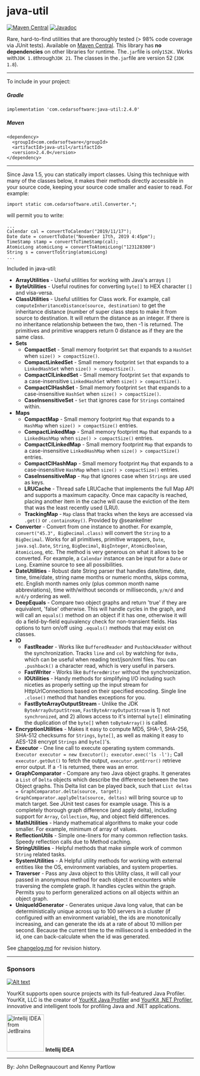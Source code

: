 java-util
=========
<!--[![Build Status](https://travis-ci.org/jdereg/java-util.svg?branch=master)](https://travis-ci.org/jdereg/java-util) -->
[![Maven Central](https://maven-badges.herokuapp.com/maven-central/com.cedarsoftware/java-util/badge.svg)](https://maven-badges.herokuapp.com/maven-central/com.cedarsoftware/java-util)
[![Javadoc](https://javadoc.io/badge/com.cedarsoftware/java-util.svg)](http://www.javadoc.io/doc/com.cedarsoftware/java-util)

Rare, hard-to-find utilities that are thoroughly tested (> 98% code coverage via JUnit tests).
Available on [Maven Central]([http://search.maven.org/#search%7Cga%7C1%7Cjava-util](https://central.sonatype.com/search?q=java-util&namespace=com.cedarsoftware)). 
This library has <b>no dependencies</b> on other libraries for runtime.
The`.jar`file is only`152K.`
Works with`JDK 1.8`through`JDK 21`.
The classes in the`.jar`file are version 52 (`JDK 1.8`).

---
To include in your project:
##### Gradle
```
implementation 'com.cedarsoftware:java-util:2.4.0'
```

##### Maven
```
<dependency>
  <groupId>com.cedarsoftware</groupId>
  <artifactId>java-util</artifactId>
  <version>2.4.0</version>
</dependency>
```
---

Since Java 1.5, you can statically import classes.  Using this technique with many of the classes below, it makes their methods directly accessible in your source code, keeping your source code smaller and easier to read.  For example:

```
import static com.cedarsoftware.util.Converter.*;
```
will permit you to write:
```
...
Calendar cal = convertToCalendar("2019/11/17");
Date date = convertToDate("November 17th, 2019 4:45pm");
TimeStamp stamp = convertToTimeStamp(cal);
AtomicLong atomicLong = convertToAtomicLong("123128300")
String s = convertToString(atomicLong)
...
```

Included in java-util:
* **ArrayUtilities** - Useful utilities for working with Java's arrays `[]`
* **ByteUtilities** - Useful routines for converting `byte[]` to HEX character `[]` and visa-versa.
* **ClassUtilities** - Useful utilities for Class work. For example, call `computeInheritanceDistance(source, destination)` to get the inheritance distance (number of super class steps to make it from source to destination. It will return the distance as an integer.  If there is no inheritance relationship between the two,
then -1 is returned.  The primitives and primitive wrappers return 0 distance as if they are the
same class.
* **Sets**
  * **CompactSet** - Small memory footprint `Set` that expands to a `HashSet` when `size() > compactSize()`.
  * **CompactLinkedSet** - Small memory footprint `Set` that expands to a `LinkedHashSet` when `size() > compactSize()`.
  * **CompactCILinkedSet** - Small memory footprint `Set` that expands to a case-insensitive `LinkedHashSet` when `size() > compactSize()`.
  * **CompactCIHashSet** - Small memory footprint `Set` that expands to a case-insensitive `HashSet` when `size() > compactSize()`.
  * **CaseInsensitiveSet** - `Set` that ignores case for `Strings` contained within.  
* **Maps**  
  * **CompactMap** - Small memory footprint `Map` that expands to a `HashMap` when `size() > compactSize()` entries.
  * **CompactLinkedMap** - Small memory footprint `Map` that expands to a `LinkedHashMap` when `size() > compactSize()` entries.
  * **CompactCILinkedMap** - Small memory footprint `Map` that expands to a case-insensitive `LinkedHashMap` when `size() > compactSize()` entries.
  * **CompactCIHashMap** - Small memory footprint `Map` that expands to a case-insensitive `HashMap` when `size() > compactSize()` entries.      
  * **CaseInsensitiveMap** - `Map` that ignores case when `Strings` are used as keys.
  * **LRUCache** - Thread safe LRUCache that implements the full Map API and supports a maximum capacity.  Once max capacity is reached, placing another item in the cache will cause the eviction of the item that was the least recently used (LRU).
  * **TrackingMap** - `Map` class that tracks when the keys are accessed via `.get()` or `.containsKey()`. Provided by @seankellner
* **Converter** - Convert from one instance to another.  For example, `convert("45.3", BigDecimal.class)` will convert the `String` to a `BigDecimal`.  Works for all primitives, primitive wrappers, `Date`, `java.sql.Date`, `String`, `BigDecimal`, `BigInteger`, `AtomicBoolean`, `AtomicLong`, etc.  The method is very generous on what it allows to be converted.  For example, a `Calendar` instance can be input for a `Date` or `Long`.  Examine source to see all possibilities.
* **DateUtilities** - Robust date String parser that handles date/time, date, time, time/date, string name months or numeric months, skips comma, etc. English month names only (plus common month name abbreviations), time with/without seconds or milliseconds, `y/m/d` and `m/d/y` ordering as well.
* **DeepEquals** - Compare two object graphs and return 'true' if they are equivalent, 'false' otherwise.  This will handle cycles in the graph, and will call an `equals()` method on an object if it has one, otherwise it will do a field-by-field equivalency check for non-transient fields.  Has options to turn on/off using `.equals()` methods that may exist on classes.
* **IO**
  * **FastReader** - Works like `BufferedReader` and `PushbackReader` without the synchronization.  Tracks `line` and `col` by watching for `0x0a,` which can be useful when reading text/json/xml files. You can `.pushback()` a character read, which is very useful in parsers.  
  * **FastWriter** - Works like `BufferedWriter` without the synchronization.  
  * **IOUtilities** - Handy methods for simplifying I/O including such niceties as properly setting up the input stream for HttpUrlConnections based on their specified encoding.  Single line `.close()` method that handles exceptions for you.
  * **FastByteArrayOutputStream** - Unlike the JDK `ByteArrayOutputStream`, `FastByteArrayOutputStream` is 1) not `synchronized`, and 2) allows access to it's internal `byte[]` eliminating the duplication of the `byte[]` when `toByteArray()` is called.
* **EncryptionUtilities** - Makes it easy to compute MD5, SHA-1, SHA-256, SHA-512 checksums for `Strings`, `byte[]`, as well as making it easy to AES-128 encrypt `Strings` and `byte[]`'s.
* **Executor** - One line call to execute operating system commands.  `Executor executor = new Executor(); executor.exec('ls -l');`  Call `executor.getOut()` to fetch the output, `executor.getError()` retrieve error output.  If a -1 is returned, there was an error.
* **GraphComparator** - Compare any two Java object graphs. It generates a `List` of `Delta` objects which describe the difference between the two Object graphs.  This Delta list can be played back, such that `List deltas = GraphComparator.delta(source, target); GraphComparator.applyDelta(source, deltas)` will bring source up to match target.  See JUnit test cases for example usage.  This is a completely thorough graph difference (and apply delta), including support for `Array`, `Collection`, `Map`, and object field differences.
* **MathUtilities** - Handy mathematical algorithms to make your code smaller.  For example, minimum of array of values.
* **ReflectionUtils** - Simple one-liners for many common reflection tasks.  Speedy reflection calls due to Method caching.
* **StringUtilities** - Helpful methods that make simple work of common `String` related tasks.
* **SystemUtilities** - A Helpful utility methods for working with external entities like the OS, environment variables, and system properties.
* **Traverser** - Pass any Java object to this Utility class, it will call your passed in anonymous method for each object it encounters while traversing the complete graph.  It handles cycles within the graph. Permits you to perform generalized actions on all objects within an object graph.
* **UniqueIdGenerator** - Generates unique Java long value, that can be deterministically unique across up to 100 servers in a cluster (if configured with an environment variable), the ids are monotonically increasing, and can generate the ids at a rate of about 10 million per second.  Because the current time to the millisecond is embedded in the id, one can back-calculate when the id was generated.

See [changelog.md](/changelog.md) for revision history.

---
### Sponsors
[![Alt text](https://www.yourkit.com/images/yklogo.png "YourKit")](https://www.yourkit.com/.net/profiler/index.jsp)

YourKit supports open source projects with its full-featured Java Profiler.
YourKit, LLC is the creator of <a href="https://www.yourkit.com/java/profiler/index.jsp">YourKit Java Profiler</a>
and <a href="https://www.yourkit.com/.net/profiler/index.jsp">YourKit .NET Profiler</a>,
innovative and intelligent tools for profiling Java and .NET applications.

<a href="https://www.jetbrains.com/idea/"><img alt="Intellij IDEA from JetBrains" src="https://s-media-cache-ak0.pinimg.com/236x/bd/f4/90/bdf49052dd79aa1e1fc2270a02ba783c.jpg" data-canonical-src="https://s-media-cache-ak0.pinimg.com/236x/bd/f4/90/bdf49052dd79aa1e1fc2270a02ba783c.jpg" width="100" height="100" /></a>
**Intellij IDEA**<hr>


By: John DeRegnaucourt and Kenny Partlow
